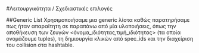 #Λειτουργικότητα / Σχεδιαστικές επιλογές

##Generic List
Χρησιμοποιήσαμε μια generic λίστα καθώς παρατηρήσαμε πως ήταν απαραίτητη σε παραπάνω από μία υλοποιήσεις, όπως την αποθήκευση των ζευγών <όνομα_ιδιότητας,τιμή_ιδιότητας> (τα οποία ονομάζουμε tuples), τη δημιουργία κλικών από spec_ids και την διαχείριση του collision στα hashtable.
